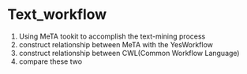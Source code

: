 # Text_workflow
1. Using MeTA tookit to accomplish the text-mining process
2. construct relationship between MeTA with the YesWorkflow
3. construct relationship between CWL(Common Workflow Language)
4. compare these two 
